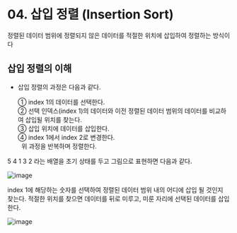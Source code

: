 # 04. 삽입 정렬 (Insertion Sort)
정렬된 데이터 범위에 정렬되지 않은 데이터를 적절한 위치에 삽입하여 정렬하는 방식이다

## 삽입 정렬의 이해
- 삽입 정렬의 과정은 다음과 같다.
 
   ① index 1의 데이터를 선택한다.<br>
   ② 선택 인덱스(index 1)의 데이터와 이전 정렬된 데이터 범위의 데이터를 비교하여 삽입될 위치를 찾는다.<br>
   ③ 삽입 위치에 데이터를 삽입한다.<br>
   ④ index 1에서 index 2로 변경한다.<br>
 
위 과정을 반복하며 정렬한다.

5 4 1 3 2 라는 배열을 초기 상태를 두고 그림으로 표현하면 다음과 같다.

![image](https://github.com/2023-12-JAVA-DEVELOPER-149/01.JAVA_FUNDMENTAL_PRACTICE/assets/75401545/d48082da-adfe-4525-9759-c005bcea40f3)


index 1에 해당하는 숫자를 선택하여 정렬된 데이터 범위 내의 어디에 삽입 될 것인지 찾는다.
적절한 위치를 찾으면 데이터를 뒤로 미루고, 미룬 자리에 선택된 데이터를 삽입한다.

![image](https://github.com/2023-12-JAVA-DEVELOPER-149/01.JAVA_FUNDMENTAL_PRACTICE/assets/75401545/50e3a493-2676-4d6d-9787-0448de7b02c6)



